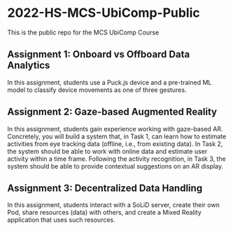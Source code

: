 # 2022-HS-MCS-UbiComp-Public
This is the public repo for the MCS UbiComp Course

## Assignment 1: Onboard vs Offboard Data Analytics

In this assignment, students use a Puck.js
device and a pre-trained ML model to classify device movements as one of three
gestures.


## Assignment 2: Gaze-based Augmented Reality

In this assignment, students gain experience working with gaze-based AR.
Concretely, you will build a system that, in Task 1, can learn how to 
estimate activities from eye tracking data (offline, i.e., from existing data). 
In Task 2, the system should be able to work with online data and estimate 
user activity within a time frame. Following the activity recognition, 
in Task 3, the system should be able to provide contextual suggestions on an AR display.


## Assignment 3: Decentralized Data Handling


In this assignment, students interact with a SoLiD server, 
create their own Pod, share resources (data) with others, 
and create a Mixed Reality application that uses such resources.
